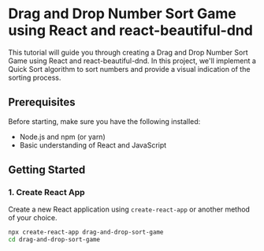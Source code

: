 # Drag and Drop Number Sort Game using React and react-beautiful-dnd

This tutorial will guide you through creating a Drag and Drop Number Sort Game using React and react-beautiful-dnd. In this project, we'll implement a Quick Sort algorithm to sort numbers and provide a visual indication of the sorting process.

## Prerequisites

Before starting, make sure you have the following installed:

- Node.js and npm (or yarn)
- Basic understanding of React and JavaScript

## Getting Started

### 1. Create React App

Create a new React application using `create-react-app` or another method of your choice.

```bash
npx create-react-app drag-and-drop-sort-game
cd drag-and-drop-sort-game

```
